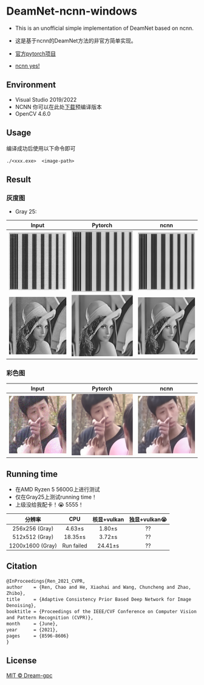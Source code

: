 # DeamNet-ncnn-windows
* This is an unofficial simple implementation of DeamNet based on ncnn.  
* 这是基于ncnn的DeamNet方法的非官方简单实现。

* [官方pytorch项目](https://github.com/chaoren88/DeamNet)
* [ncnn yes!](https://github.com/Tencent/ncnn)

## Environment
* Visual Studio 2019/2022  
* NCNN 你可以在此处[下载](https://github.com/Tencent/ncnn/releases)预编译版本  
* OpenCV 4.6.0  


## Usage
编译成功后使用以下命令即可  

`./<xxx.exe>  <image-path>` 


## Result

### 灰度图

* Gray 25:  

| Input | Pytorch | ncnn |
| --- | --- | --- |
|  <img src="https://github.com/Dream-gpc/DeamNet-ncnn-windows/blob/main/imtest/noiseimg1.png" width="300px">   | <img src="https://github.com/Dream-gpc/DeamNet-ncnn-windows/blob/main/results/denoiseimg1.png" width="300px"> | <img src="https://github.com/Dream-gpc/DeamNet-ncnn-windows/blob/main/results/denoiseimg1-ncnn.png" width="300px"> | 
|  <img src="https://github.com/Dream-gpc/DeamNet-ncnn-windows/blob/main/imtest/noiseimg2.png" width="300px"> | <img src="https://github.com/Dream-gpc/DeamNet-ncnn-windows/blob/main/results/denoiseimg2.png" width="300px"> |  <img src="https://github.com/Dream-gpc/DeamNet-ncnn-windows/blob/main/results/denoiseimg2-ncnn.png" width="300px"> | 


### 彩色图

| Input | Pytorch | ncnn |
| --- | --- | --- |
|  <img src="https://github.com/Dream-gpc/DeamNet-ncnn-windows/blob/main/imtest/cnoiseimg1.jpg" width="300px">   | <img src="https://github.com/Dream-gpc/DeamNet-ncnn-windows/blob/main/results/cdenoiseimg1.jpg" width="300px"> | <img src="https://github.com/Dream-gpc/DeamNet-ncnn-windows/blob/main/results/cdenoiseimg1-ncnn.png" width="300px"> | 


## Running time

* 在AMD Ryzen 5 5600G上进行测试  
* 仅在Gray25上测试running time！
* 上级没给我配卡！:sob: 5555！

| 分辨率 | CPU | 核显+vulkan | 独显+vulkan:sob:|
| :---: | :---: | :---: | :---: | 
| 256x256 (Gray) | 4.63±s | 1.80±s | ?? | 
| 512x512 (Gray)| 18.35±s |3.72±s | ?? | 
| 1200x1600 (Gray)| Run failed | 24.41±s | ?? | 

## Citation

> 
    @InProceedings{Ren_2021_CVPR,  
    author    = {Ren, Chao and He, Xiaohai and Wang, Chuncheng and Zhao, Zhibo}, 
    title     = {Adaptive Consistency Prior Based Deep Network for Image Denoising},  
    booktitle = {Proceedings of the IEEE/CVF Conference on Computer Vision and Pattern Recognition (CVPR)},  
    month     = {June},  
    year      = {2021},  
    pages     = {8596-8606}
    }
  

## License
[MIT © Dream-gpc](https://github.com/Dream-gpc/DeamNet-ncnn-windows/blob/main/LICENSE)
